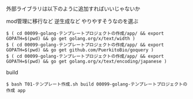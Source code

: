 外部ライブラリは以下のように追加すればいいじゃないか

mod管理に移行など 逆生成など やりやすそうなのを選ぶ

```
$ ( cd 00099-golang-テンプレートプロジェクトの作成/app/ && export GOPATH=$(pwd) && go get golang.org/x/text/width )
$ ( cd 00099-golang-テンプレートプロジェクトの作成/app/ && export GOPATH=$(pwd) && go get github.com/PuerkitoBio/goquery )
$ ( cd 00099-golang-テンプレートプロジェクトの作成/app/ && export GOPATH=$(pwd) && go get golang.org/x/text/encoding/japanese )
```

build

```
$ bash T01-テンプレート作成.sh build 00099-golang-テンプレートプロジェクトの作成 app
```
